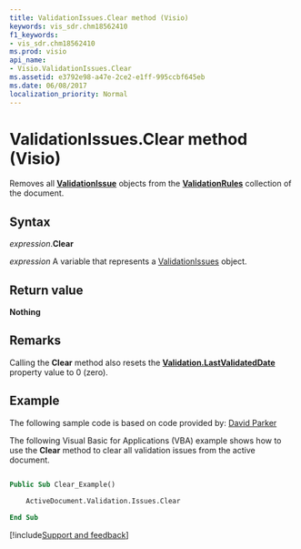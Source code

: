 ```yaml
---
title: ValidationIssues.Clear method (Visio)
keywords: vis_sdr.chm18562410
f1_keywords:
- vis_sdr.chm18562410
ms.prod: visio
api_name:
- Visio.ValidationIssues.Clear
ms.assetid: e3792e98-a47e-2ce2-e1ff-995ccbf645eb
ms.date: 06/08/2017
localization_priority: Normal
---
```



# ValidationIssues.Clear method (Visio)

Removes all  **[ValidationIssue](Visio.ValidationIssue.md)** objects from the **[ValidationRules](Visio.ValidationRules.md)** collection of the document.


## Syntax

_expression_.**Clear**

 _expression_ A variable that represents a [ValidationIssues](./Visio.ValidationIssues.md) object.


## Return value

 **Nothing**


## Remarks

Calling the  **Clear** method also resets the **[Validation.LastValidatedDate](Visio.Validation.LastValidatedDate.md)** property value to 0 (zero).


## Example

The following sample code is based on code provided by: [David Parker](https://www.bvisual.net)

The following Visual Basic for Applications (VBA) example shows how to use the  **Clear** method to clear all validation issues from the active document.




```vb

Public Sub Clear_Example()

    ActiveDocument.Validation.Issues.Clear
    
End Sub
```

[!include[Support and feedback](~/includes/feedback-boilerplate.md)]